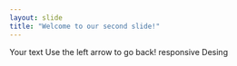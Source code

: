 ```yaml
---
layout: slide
title: "Welcome to our second slide!"
---
```

Your text
Use the left arrow to go back!
responsive Desing
